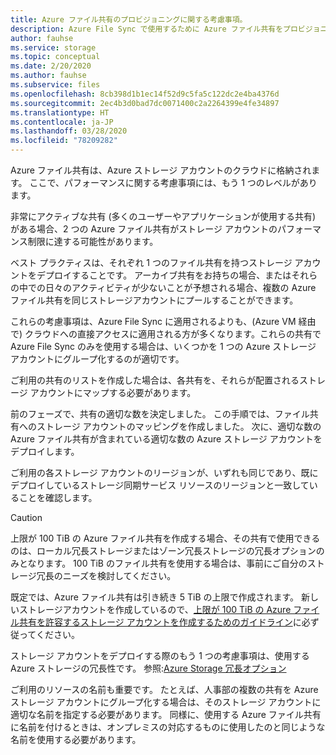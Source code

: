 ```yaml
---
title: Azure ファイル共有のプロビジョニングに関する考慮事項。
description: Azure File Sync で使用するために Azure ファイル共有をプロビジョニングします。移行ドキュメント間で共有する一般的なテキスト ブロック。
author: fauhse
ms.service: storage
ms.topic: conceptual
ms.date: 2/20/2020
ms.author: fauhse
ms.subservice: files
ms.openlocfilehash: 8cb398d1b1ec14f52d9c5fa5c122dc2e4ba4376d
ms.sourcegitcommit: 2ec4b3d0bad7dc0071400c2a2264399e4fe34897
ms.translationtype: HT
ms.contentlocale: ja-JP
ms.lasthandoff: 03/28/2020
ms.locfileid: "78209282"
---
```

Azure ファイル共有は、Azure ストレージ アカウントのクラウドに格納されます。
ここで、パフォーマンスに関する考慮事項には、もう 1 つのレベルがあります。

非常にアクティブな共有 (多くのユーザーやアプリケーションが使用する共有) がある場合、2 つの Azure ファイル共有がストレージ アカウントのパフォーマンス制限に達する可能性があります。

ベスト プラクティスは、それぞれ 1 つのファイル共有を持つストレージ アカウントをデプロイすることです。
アーカイブ共有をお持ちの場合、またはそれらの中での日々のアクティビティが少ないことが予想される場合、複数の Azure ファイル共有を同じストレージアカウントにプールすることができます。

これらの考慮事項は、Azure File Sync に適用されるよりも、(Azure VM 経由で) クラウドへの直接アクセスに適用される方が多くなります。これらの共有で Azure File Sync のみを使用する場合は、いくつかを 1 つの Azure ストレージ アカウントにグループ化するのが適切です。

ご利用の共有のリストを作成した場合は、各共有を、それらが配置されるストレージ アカウントにマップする必要があります。

前のフェーズで、共有の適切な数を決定しました。 この手順では、ファイル共有へのストレージ アカウントのマッピングを作成しました。 次に、適切な数の Azure ファイル共有が含まれている適切な数の Azure ストレージ アカウントをデプロイします。

ご利用の各ストレージ アカウントのリージョンが、いずれも同じであり、既にデプロイしているストレージ同期サービス リソースのリージョンと一致していることを確認します。

> [!CAUTION]
> 上限が 100 TiB の Azure ファイル共有を作成する場合、その共有で使用できるのは、ローカル冗長ストレージまたはゾーン冗長ストレージの冗長オプションのみとなります。 100 TiB のファイル共有を使用する場合は、事前にご自分のストレージ冗長のニーズを検討してください。

既定では、Azure ファイル共有は引き続き 5 TiB の上限で作成されます。 新しいストレージアカウントを作成しているので、[上限が 100 TiB の Azure ファイル共有を許容するストレージ アカウントを作成するためのガイドライン](../articles/storage/files/storage-files-how-to-create-large-file-share.md)に必ず従ってください。

ストレージ アカウントをデプロイする際のもう 1 つの考慮事項は、使用する Azure ストレージの冗長性です。 参照:[Azure Storage 冗長オプション](../articles/storage/common/storage-redundancy.md)

ご利用のリソースの名前も重要です。 たとえば、人事部の複数の共有を Azure ストレージ アカウントにグループ化する場合は、そのストレージ アカウントに適切な名前を指定する必要があります。 同様に、使用する Azure ファイル共有に名前を付けるときは、オンプレミスの対応するものに使用したのと同じような名前を使用する必要があります。